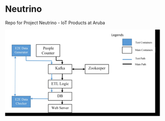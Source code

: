 # Neutrino
Repo for Project Neutrino - IoT Products at Aruba

![Alt text](/images/neutrino_tld_image_r1.jpg?raw=true "Neutrino To Level Designn")
